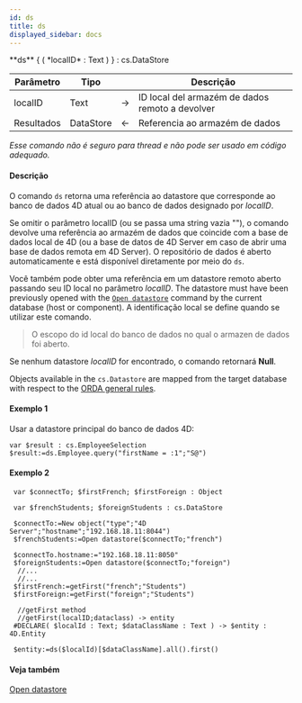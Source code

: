 ```yaml
---
id: ds
title: ds
displayed_sidebar: docs
---
```


<!--REF #_command_.ds.Syntax-->**ds** { ( *localID* : Text ) } : cs.DataStore <!-- END REF -->

<!--REF #_command_.ds.Params-->

| Parâmetro  | Tipo      |                            | Descrição                                       |
| ---------- | --------- | -------------------------- | ----------------------------------------------- |
| localID    | Text      | &#8594; | ID local del armazém de dados remoto a devolver |
| Resultados | DataStore | &#8592; | Referencia ao armazém de dados                  |

<!-- END REF-->

*Esse comando não é seguro para thread e não pode ser usado em código adequado.*


#### Descrição

O comando `ds` <!-- REF #_command_.ds.Summary -->retorna uma referência ao datastore que corresponde ao banco de dados 4D atual ou ao banco de dados designado por *localID*<!-- END REF -->.

Se omitir o parâmetro localID (ou se passa uma string vazia ""), o comando devolve uma referência ao armazém de dados que coincide com a base de dados local de 4D (ou  a base de datos de 4D Server em caso de abrir uma base de dados remota em 4D Server). O repositório de dados é aberto automaticamente e está disponível diretamente por meio do `ds`.

Você também pode obter uma referência em um datastore remoto aberto passando seu ID local no parâmetro *localID*. The datastore must have been previously opened with the [`Open datastore`](open-datastore.md) command by the current database (host or component). A identificação local se define quando se utilizar este comando.

> O escopo do id local do banco de dados no qual o armazen de dados foi aberto.

Se nenhum datastore *localID* for encontrado, o comando retornará **Null**.

Objects available in the `cs.Datastore` are mapped from the target database with respect to the [ORDA general rules](../ORDA/dsMapping.md#general-rules).

#### Exemplo 1

Usar a datastore principal do banco de dados 4D:

```4d
var $result : cs.EmployeeSelection
$result:=ds.Employee.query("firstName = :1";"S@")
```

#### Exemplo 2

```4d
 var $connectTo; $firstFrench; $firstForeign : Object

 var $frenchStudents; $foreignStudents : cs.DataStore

 $connectTo:=New object("type";"4D Server";"hostname";"192.168.18.11:8044")
 $frenchStudents:=Open datastore($connectTo;"french")

 $connectTo.hostname:="192.168.18.11:8050"
 $foreignStudents:=Open datastore($connectTo;"foreign")
  //...
  //...
 $firstFrench:=getFirst("french";"Students")
 $firstForeign:=getFirst("foreign";"Students")
```

```4d
  //getFirst method
  //getFirst(localID;dataclass) -> entity
 #DECLARE( $localId : Text; $dataClassName : Text ) -> $entity : 4D.Entity

 $entity:=ds($localId)[$dataClassName].all().first()
```

#### Veja também

[Open datastore](open-datastore.md)
